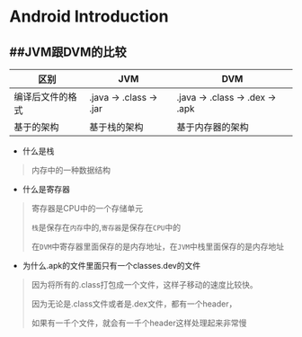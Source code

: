 # Android Introduction

##JVM跟DVM的比较
---

| 区别 | JVM | DVM
| -- | -- | -- |
| 编译后文件的格式 | .java -> .class -> .jar | .java -> .class -> .dex -> .apk
| 基于的架构 | 基于栈的架构 | 基于内存器的架构


* 什么是栈

> 内存中的一种数据结构

* 什么是寄存器

> 寄存器是CPU中的一个存储单元
>
> `栈`是保存在`内存`中的,`寄存器`是保存在`CPU`中的
> 
> 在`DVM`中寄存器里面保存的是内存地址，在`JVM`中栈里面保存的是内存地址

* 为什么.apk的文件里面只有一个classes.dev的文件

> 因为将所有的.class打包成一个文件，这样子移动的速度比较快。
> 
> 因为无论是.class文件或者是.dex文件，都有一个header，
>
> 如果有一千个文件，就会有一千个header这样处理起来非常慢

